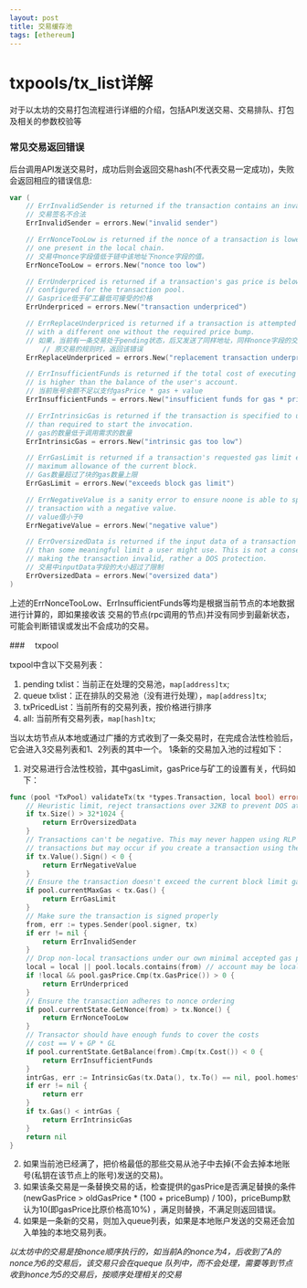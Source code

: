 ```yaml
---
layout: post
title: 交易缓存池
tags: [ethereum]
---
```


# txpools/tx_list详解
对于以太坊的交易打包流程进行详细的介绍，包括API发送交易、交易排队、打包及相关的参数校验等

### 常见交易返回错误
后台调用API发送交易时，成功后则会返回交易hash(不代表交易一定成功)，失败会返回相应的错误信息:  
```go
var (
	// ErrInvalidSender is returned if the transaction contains an invalid signature.
	// 交易签名不合法
	ErrInvalidSender = errors.New("invalid sender")

	// ErrNonceTooLow is returned if the nonce of a transaction is lower than the
	// one present in the local chain.
	// 交易中nonce字段值低于链中该地址下nonce字段的值。
	ErrNonceTooLow = errors.New("nonce too low")

	// ErrUnderpriced is returned if a transaction's gas price is below the minimum
	// configured for the transaction pool.
	// Gasprice低于矿工最低可接受的价格
	ErrUnderpriced = errors.New("transaction underpriced")

	// ErrReplaceUnderpriced is returned if a transaction is attempted to be replaced
	// with a different one without the required price bump.
	// 如果，当前有一条交易处于pending状态，后又发送了同样地址，同样nonce字段的交易，但是交易价格不符合替换
    	// 原交易的规则时，返回该错误
	ErrReplaceUnderpriced = errors.New("replacement transaction underpriced")

	// ErrInsufficientFunds is returned if the total cost of executing a transaction
	// is higher than the balance of the user's account.
	// 当前账号余额不足以支付gasPrice * gas + value
	ErrInsufficientFunds = errors.New("insufficient funds for gas * price + value")

	// ErrIntrinsicGas is returned if the transaction is specified to use less gas
	// than required to start the invocation.
	// gas的数量低于调用需求的数量
	ErrIntrinsicGas = errors.New("intrinsic gas too low")

	// ErrGasLimit is returned if a transaction's requested gas limit exceeds the
	// maximum allowance of the current block.
	// Gas数量超过了块的gas数量上限
	ErrGasLimit = errors.New("exceeds block gas limit")

	// ErrNegativeValue is a sanity error to ensure noone is able to specify a
	// transaction with a negative value.
	// value值小于0
	ErrNegativeValue = errors.New("negative value")

	// ErrOversizedData is returned if the input data of a transaction is greater
	// than some meaningful limit a user might use. This is not a consensus error
	// making the transaction invalid, rather a DOS protection.
	// 交易中inputData字段的大小超过了限制
	ErrOversizedData = errors.New("oversized data")
)
```
上述的ErrNonceTooLow、ErrInsufficientFunds等均是根据当前节点的本地数据进行计算的，即如果接收该
交易的节点(rpc调用的节点)并没有同步到最新状态，可能会判断错误或发出不会成功的交易。

###　 txpool

txpool中含以下交易列表：  
1. pending txlist：当前正在处理的交易池，`map[address]tx`;
2. queue txlist：正在排队的交易池（没有进行处理），`map[address]tx`;
3. txPricedList：当前所有的交易列表，按价格进行排序
4. all: 当前所有交易列表，`map[hash]tx`;   

当以太坊节点从本地或通过广播的方式收到了一条交易时，在完成合法性检验后，它会进入3交易列表和1、2列表的其中一个。
1条新的交易加入池的过程如下：  
1. 对交易进行合法性校验，其中gasLimit，gasPrice与矿工的设置有关，代码如下：
```go
func (pool *TxPool) validateTx(tx *types.Transaction, local bool) error {
	// Heuristic limit, reject transactions over 32KB to prevent DOS attacks
	if tx.Size() > 32*1024 {
		return ErrOversizedData
	}
	// Transactions can't be negative. This may never happen using RLP decoded
	// transactions but may occur if you create a transaction using the RPC.
	if tx.Value().Sign() < 0 {
		return ErrNegativeValue
	}
	// Ensure the transaction doesn't exceed the current block limit gas.
	if pool.currentMaxGas < tx.Gas() {
		return ErrGasLimit
	}
	// Make sure the transaction is signed properly
	from, err := types.Sender(pool.signer, tx)
	if err != nil {
		return ErrInvalidSender
	}
	// Drop non-local transactions under our own minimal accepted gas price
	local = local || pool.locals.contains(from) // account may be local even if the transaction arrived from the network
	if !local && pool.gasPrice.Cmp(tx.GasPrice()) > 0 {
		return ErrUnderpriced
	}
	// Ensure the transaction adheres to nonce ordering
	if pool.currentState.GetNonce(from) > tx.Nonce() {
		return ErrNonceTooLow
	}
	// Transactor should have enough funds to cover the costs
	// cost == V + GP * GL
	if pool.currentState.GetBalance(from).Cmp(tx.Cost()) < 0 {
		return ErrInsufficientFunds
	}
	intrGas, err := IntrinsicGas(tx.Data(), tx.To() == nil, pool.homestead)
	if err != nil {
		return err
	}
	if tx.Gas() < intrGas {
		return ErrIntrinsicGas
	}
	return nil
}
```
2. 如果当前池已经满了，把价格最低的那些交易从池子中去掉(不会去掉本地账号(私钥在该节点上的账号)发送的交易)。
3. 如果该条交易是一条替换交易的话，检查提供的gasPrice是否满足替换的条件
(newGasPrice > oldGasPrice * (100 + priceBump) / 100)，priceBump默认为10(即gasPrice比原价格高10%)
，满足则替换，不满足则返回错误。
4. 如果是一条新的交易，则加入queue列表，如果是本地账户发送的交易还会加入单独的本地交易列表。

*以太坊中的交易是按nonce顺序执行的，如当前A的nonce为4，后收到了A的nonce为6的交易后，该交易只会在queque
队列中，而不会处理，需要等到节点收到nonce为5的交易后，按顺序处理相关的交易*

